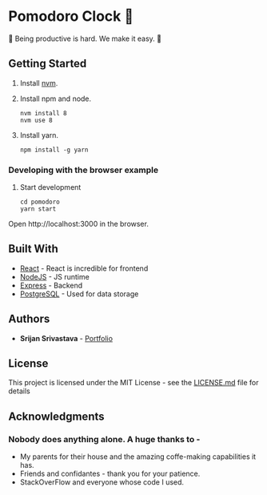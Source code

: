 # Pomodoro Clock :tomato:


:tomato: Being productive is hard. We make it easy. :eggplant:


## Getting Started

1. Install [nvm](https://github.com/creationix/nvm#install-script).
2. Install npm and node.

    ```
    nvm install 8
    nvm use 8
    ```
3. Install yarn.

    ```
    npm install -g yarn
    ```

### Developing with the browser example

1. Start development
    ```
    cd pomodoro
    yarn start
    ```

Open http://localhost:3000 in the browser.

## Built With

* [React](https://reactjs.org/) - React is incredible for frontend
* [NodeJS](https://nodejs.org/) - JS runtime
* [Express](https://expressjs.com/) - Backend
* [PostgreSQL](https://www.postgresql.org/) - Used for data storage

## Authors

* **Srijan Srivastava** - [Portfolio](https://srijansrivastava.tech/pomodoroclock/)


## License

This project is licensed under the MIT License - see the [LICENSE.md](LICENSE.md) file for details

## Acknowledgments
### Nobody does anything alone. A huge thanks to - 
* My parents for their house and the amazing coffe-making capabilities it has.
* Friends and confidantes - thank you for your patience.
* StackOverFlow and everyone whose code I used.
  
